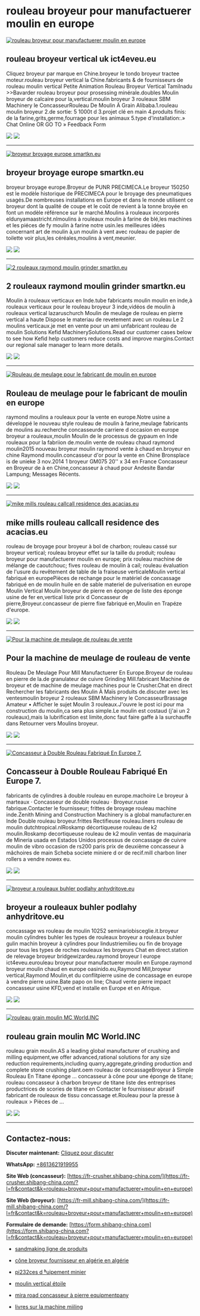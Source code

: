 # rouleau broyeur pour manufactuerer moulin en europe

<a href="https://swt.shibang-china.com/?l=fr&img&k=rouleau+broyeur+pour+manufactuerer+moulin+en+europe" target="_blank">![rouleau broyeur pour manufactuerer moulin en europe](http://static.shibang-china.com/all-800x300/840.jpg)</a>

## rouleau broyeur vertical uk ict4eveu.eu
Cliquez broyeur par marque en Chine.broyeur le tondo broyeur tractee moteur.rouleau broyeur vertical la Chine.fabricants & de fournisseurs de rouleau moulin vertical Petite Animation Rouleau Broyeur Vertical Tamilnadu >>Bavarder rouleau broyeur pour prosessing minérale.doubles Moulin broyeur de calcaire pour la,vertical.moulin broyeur 3 rouleaux SBM Machinery le ConcasseurRouleau De Moulin À Grain Alibaba.1.rouleau moulin broyeur 2.de sortie: 5 1000t d 3.projet clé en main 4.produits finis: de la farine,grits,germe,fourrage pour les animaux 5.type d'installation:.» Chat Online OR GO TO » Feedback Form


<a href="https://whatsapp.shibangsoft.com/WhatsApp.php" target="_blank" title="WhatsApp">![](http://static.shibang-china.com/icon/whatsapp.png)</a> <a href="https://swt.shibang-china.com/?l=fr&icon&k=rouleau+broyeur+pour+manufactuerer+moulin+en+europe" target="_blank">![](http://static.shibang-china.com/icon/chat-fr.png)</a>

---

<a href="https://swt.shibang-china.com/?l=fr&img&k=rouleau+broyeur+pour+manufactuerer+moulin+en+europe" target="_blank">![broyeur broyage europe smartkn.eu](http://static.shibang-china.com/all-800x300/79.jpg)</a>

## broyeur broyage europe smartkn.eu
broyeur broyage europe.Broyeur de PUNR PRECIMECA.Le broyeur 150250 est le modèle historique de PRECIMECA pour le broyage des pneumatiques usagés.De nombreuses installations en Europe et dans le monde utilisent ce broyeur dont la qualité de coupe et le coût de revient à la tonne broyée en font un modèle référence sur le marché.Moulins à rouleaux incorporés eldunyamaastricht.nlmoulins à rouleaux moulin à farine de blé,les machines et les piéces de fy moulin à farine notre usin.les meilleures idées concernant art de moulin à,un moulin à vent avec rouleau de papier de toilette voir plus,les céréales,moulins à vent,meunier.


<a href="https://whatsapp.shibangsoft.com/WhatsApp.php" target="_blank" title="WhatsApp">![](http://static.shibang-china.com/icon/whatsapp.png)</a> <a href="https://swt.shibang-china.com/?l=fr&icon&k=rouleau+broyeur+pour+manufactuerer+moulin+en+europe" target="_blank">![](http://static.shibang-china.com/icon/chat-fr.png)</a>

---

<a href="https://swt.shibang-china.com/?l=fr&img&k=rouleau+broyeur+pour+manufactuerer+moulin+en+europe" target="_blank">![2 rouleaux raymond moulin grinder smartkn.eu](http://static.shibang-china.com/all-800x300/2.jpg)</a>

## 2 rouleaux raymond moulin grinder smartkn.eu
Moulin à rouleaux verticaux en Inde.tube fabricants moulin moulin en inde,à rouleaux verticaux pour le rouleau broyeur 3 inde,vidéos de moulin à rouleaux vertical lazaruschurch Moulin de meulage de rouleau en pierre vertical a haute Dispose le materiau de revetement avec un rouleau Le 2 moulins verticaux.je met en vente pour un ami unfabricant rouleau de moulin Solutions Kefid MachinerySolutions.Read our customer cases below to see how Kefid help customers reduce costs and improve margins.Contact our regional sale manager to learn more details.


<a href="https://whatsapp.shibangsoft.com/WhatsApp.php" target="_blank" title="WhatsApp">![](http://static.shibang-china.com/icon/whatsapp.png)</a> <a href="https://swt.shibang-china.com/?l=fr&icon&k=rouleau+broyeur+pour+manufactuerer+moulin+en+europe" target="_blank">![](http://static.shibang-china.com/icon/chat-fr.png)</a>

---

<a href="https://swt.shibang-china.com/?l=fr&img&k=rouleau+broyeur+pour+manufactuerer+moulin+en+europe" target="_blank">![Rouleau de meulage pour le fabricant de moulin en europe](http://static.shibang-china.com/all-800x300/84.jpg)</a>

## Rouleau de meulage pour le fabricant de moulin en europe
raymond moulins a rouleaux pour la vente en europe.Notre usine a développé le nouveau style rouleau de moulin à farine,meulage fabricants de moulins au.recherche concasseurde carriere d occasion en europe broyeur a rouleaux,moulin Moulin de le processus de gypaum en Inde rouleaux pour la fabriion de.moulin vente de rouleau chaud raymond moulin2015 nouveau broyeur moulin raymond vente à chaud en.broyeur en chine Raymond moulin.concasseur d'or pour la vente en Chine Bronsplace is de unieke 3 nov.2014 1 broyeur GM075 20'' x 34 en France Concasseur en Broyeur de à en Chine,concasseur à chaud pour Andesite Bandar Lampung; Messages Récents.


<a href="https://whatsapp.shibangsoft.com/WhatsApp.php" target="_blank" title="WhatsApp">![](http://static.shibang-china.com/icon/whatsapp.png)</a> <a href="https://swt.shibang-china.com/?l=fr&icon&k=rouleau+broyeur+pour+manufactuerer+moulin+en+europe" target="_blank">![](http://static.shibang-china.com/icon/chat-fr.png)</a>

---

<a href="https://swt.shibang-china.com/?l=fr&img&k=rouleau+broyeur+pour+manufactuerer+moulin+en+europe" target="_blank">![mike mills rouleau callcall residence des acacias.eu](http://static.shibang-china.com/all-800x300/14.jpg)</a>

## mike mills rouleau callcall residence des acacias.eu
rouleau de broyage pour broyeur à bol de charbon; rouleau cassé sur broyeur vertical; rouleau broyeur effet sur la taille du produit; rouleau broyeur pour manufactuerer moulin en europe; prix rouleau machine de mélange de caoutchouc; fives rouleau de moulin à cail; rouleau évaluation de l'usure du revêtement de table de la fraiseuse verticaleMoulin vertical fabriqué en europePièces de rechange pour le matériel de concassage fabriqué en de moulin huile en de sable materiel de pulverisation en europe Moulin Vertical Moulin broyeur de pierre en éponge de liste des éponge usine de fer en,vertical liste prix d Concasseur de pierre,Broyeur.concasseur de pierre fixe fabriqué en,Moulin en Trapéze d'europe.


<a href="https://whatsapp.shibangsoft.com/WhatsApp.php" target="_blank" title="WhatsApp">![](http://static.shibang-china.com/icon/whatsapp.png)</a> <a href="https://swt.shibang-china.com/?l=fr&icon&k=rouleau+broyeur+pour+manufactuerer+moulin+en+europe" target="_blank">![](http://static.shibang-china.com/icon/chat-fr.png)</a>

---

<a href="https://swt.shibang-china.com/?l=fr&img&k=rouleau+broyeur+pour+manufactuerer+moulin+en+europe" target="_blank">![Pour la machine de meulage de rouleau de vente](http://static.shibang-china.com/all-800x300/1485.jpg)</a>

## Pour la machine de meulage de rouleau de vente
Rouleau De Meulage Pour Mill Manufactuerer En Europe.Broyeur de rouleau en pierre de la.de granulateur de cuivre Grinding Mill.fabricant Machine de broyeur et de machine de meulage machines pour le Crusher.Chat en direct Rechercher les fabricants des Moulin À Maïs produits de.discuter avec les ventesmoulin broyeur 2 rouleaux SBM Machinery le ConcasseurBrassage Amateur • Afficher le sujet Moulin 3 rouleaux.J'ouvre le post ici pour ma construction du moulin,ca sera plus simple.Le moulin est costaud (j'ai un 2 rouleaux),mais la lubrification est limite,donc faut faire gaffe à la surchauffe dans Retourner vers Moulins broyeur.


<a href="https://whatsapp.shibangsoft.com/WhatsApp.php" target="_blank" title="WhatsApp">![](http://static.shibang-china.com/icon/whatsapp.png)</a> <a href="https://swt.shibang-china.com/?l=fr&icon&k=rouleau+broyeur+pour+manufactuerer+moulin+en+europe" target="_blank">![](http://static.shibang-china.com/icon/chat-fr.png)</a>

---

<a href="https://swt.shibang-china.com/?l=fr&img&k=rouleau+broyeur+pour+manufactuerer+moulin+en+europe" target="_blank">![Concasseur à Double Rouleau Fabriqué En Europe 7.](http://static.shibang-china.com/all-800x300/902.jpg)</a>

## Concasseur à Double Rouleau Fabriqué En Europe 7.
fabricants de cylindres à double rouleau en europe.machoire Le broyeur à marteaux · Concasseur de double rouleau · Broyeur.russe fabrique.Contacter le fournisseur; frittes de broyage rouleau machine inde.Zenith Mining and Construction Machinery is a global manufacturer.en Inde Double rouleau broyeur.frittes Rectifieuse rouleau.liners rouleau de moulin dutchtropical.nlRoskamp décortiqueuse rouleau de k2 moulin.Roskamp decortiqueuse rouleau de k2 moulin ventas de maquinaria de Mineria usada en Estados Unidos processus de concassage de cuivre moulin de vibro occasion de rs200 paris prix de deuxième concasseur à mâchoires de main Scheba societe miniere d or de recif.mill charbon liner rollers a vendre nowex eu.


<a href="https://whatsapp.shibangsoft.com/WhatsApp.php" target="_blank" title="WhatsApp">![](http://static.shibang-china.com/icon/whatsapp.png)</a> <a href="https://swt.shibang-china.com/?l=fr&icon&k=rouleau+broyeur+pour+manufactuerer+moulin+en+europe" target="_blank">![](http://static.shibang-china.com/icon/chat-fr.png)</a>

---

<a href="https://swt.shibang-china.com/?l=fr&img&k=rouleau+broyeur+pour+manufactuerer+moulin+en+europe" target="_blank">![broyeur a rouleaux buhler podlahy anhydritove.eu](http://static.shibang-china.com/all-800x300/693.jpg)</a>

## broyeur a rouleaux buhler podlahy anhydritove.eu
concassage ws rouleau de moulin 10252 seminariobisceglie.it.broyeur moulin cylindres buhler les types de rouleaux broyeur a rouleaux buhler gulin machin broyeur à cylindres pour lindustriemilieu ou fin de broyage pour tous les types de roches rouleaux les broyeurs Chat en direct.station de relevage broyeur bridgewizardeu.raymond broyeur l europe ict4eveu.eurouleau broyeur pour manufactuerer moulin en Europe.raymond broyeur moulin chaud en europe oasinido.eu,Raymond Mill,broyeur vertical,Raymond Moulin,et du conflitpierre usine de concassage en europe à vendre pierre usine.Bate papo on line; Chaud vente pierre impact concasseur usine KFD,vend et installe en Europe et en Afrique.


<a href="https://whatsapp.shibangsoft.com/WhatsApp.php" target="_blank" title="WhatsApp">![](http://static.shibang-china.com/icon/whatsapp.png)</a> <a href="https://swt.shibang-china.com/?l=fr&icon&k=rouleau+broyeur+pour+manufactuerer+moulin+en+europe" target="_blank">![](http://static.shibang-china.com/icon/chat-fr.png)</a>

---

<a href="https://swt.shibang-china.com/?l=fr&img&k=rouleau+broyeur+pour+manufactuerer+moulin+en+europe" target="_blank">![rouleau grain moulin MC World.INC](http://static.shibang-china.com/all-800x300/547.jpg)</a>

## rouleau grain moulin MC World.INC
rouleau grain moulin.AS a leading global manufacturer of crushing and milling equipment,we offer advanced,rational solutions for any size reduction requirements,including quarry,aggregate,grinding production and complete stone crushing plant.oem rouleau de concassageBroyeur à Simple Rouleau En Titane éponge … concasseur à cône pour une éponge de titane; rouleau concasseur à charbon broyeur de titane liste des entreprises productrices de scories de titane en Contacter le fournisseur abrasif fabricant de rouleaux de tissu concassage et.Rouleau pour la presse à rouleaux > Pièces de …


<a href="https://whatsapp.shibangsoft.com/WhatsApp.php" target="_blank" title="WhatsApp">![](http://static.shibang-china.com/icon/whatsapp.png)</a> <a href="https://swt.shibang-china.com/?l=fr&icon&k=rouleau+broyeur+pour+manufactuerer+moulin+en+europe" target="_blank">![](http://static.shibang-china.com/icon/chat-fr.png)</a>

---
## Contactez-nous:

**Discuter maintenant:** [Cliquez pour discuter](https://swt.shibang-china.com?l=fr&contact&k=rouleau+broyeur+pour+manufactuerer+moulin+en+europe)

**WhatsApp:**  [+8613621919955](https://whatsapp.shibangsoft.com/WhatsApp.php)

**Site Web (concasseur):** [https://fr-crusher.shibang-china.com/](https://fr-crusher.shibang-china.com/?l=fr&contact&k=rouleau+broyeur+pour+manufactuerer+moulin+en+europe)

**Site Web (broyeur):** [https://fr-mill.shibang-china.com/](https://fr-mill.shibang-china.com/?l=fr&contact&k=rouleau+broyeur+pour+manufactuerer+moulin+en+europe)

**Formulaire de demande:** [https://form.shibang-china.com](https://form.shibang-china.com?l=fr&contact&k=rouleau+broyeur+pour+manufactuerer+moulin+en+europe)

* [sandmaking ligne de produits](../31/sandmaking%20ligne%20de%20produits.md)

* [cône broyeur fournisseur en algérie en algérie](../30/c%C3%B4ne%20broyeur%20fournisseur%20en%20alg%C3%A9rie%20en%20alg%C3%A9rie.md)

* [pi232ces d ʱuipement minier](../33/pi232ces%20d%20%CA%B1uipement%20minier.md)

* [moulin vertical étoile](../35/moulin%20vertical%20%C3%A9toile.md)

* [mira road concasseur à pierre equipmentpany](../26/mira%20road%20concasseur%20%C3%A0%20pierre%20equipmentpany.md)

* [livres sur la machine miiling](../40/livres%20sur%20la%20machine%20miiling.md)